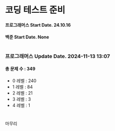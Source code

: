 # 코딩 테스트 준비

#### 프로그래머스 Start Date. 24.10.16
#### 백준 Start Date. None

# 
### 프로그래머스 Update Date. 2024-11-13 13:07
#### 총 문제 수 : 349
- 0 레벨 : 240
- 1 레벨 : 84
- 2 레벨 : 21
- 3 레벨 : 3
- 4 레벨 : 1

# 
마무리

# 
